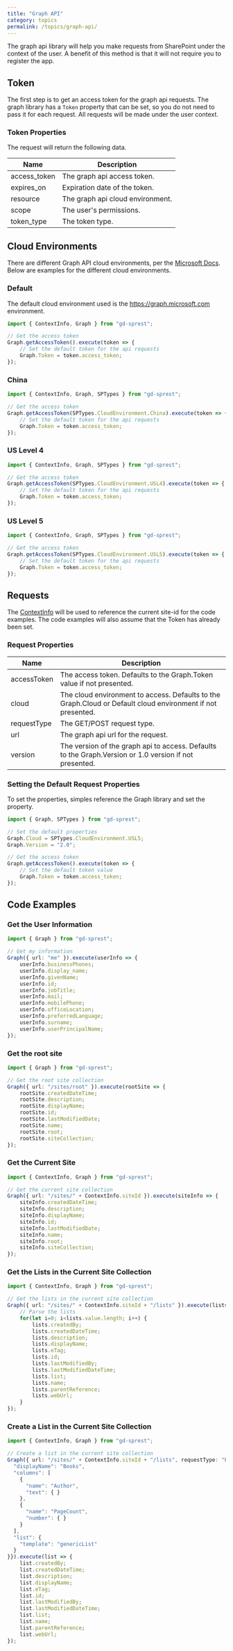 ```yaml
---
title: "Graph API"
category: topics
permalink: /topics/graph-api/
---
```

The graph api library will help you make requests from SharePoint under the context of the user. A benefit of this method is that it will not require you to register the app.

## Token

The first step is to get an access token for the graph api requests. The graph library has a `Token` property that can be set, so you do not need to pass it for each request. All requests will be made under the user context.

### Token Properties

The request will return the following data.

| Name | Description |
| --- | --- |
| access_token | The graph api access token. |
| expires_on | Expiration date of the token. |
| resource | The graph api cloud environment. |
| scope | The user's permissions. |
| token_type | The token type. |

## Cloud Environments

There are different Graph API cloud environments, per the [Microsoft Docs](https://docs.microsoft.com/en-us/graph/deployments#microsoft-graph-and-graph-explorer-service-root-endpoints). Below are examples for the different cloud environments.

### Default

The default cloud environment used is the https://graph.microsoft.com environment.


```ts
import { ContextInfo, Graph } from "gd-sprest";

// Get the access token
Graph.getAccessToken().execute(token => {
    // Set the default token for the api requests
    Graph.Token = token.access_token;
});
```

### China

```ts
import { ContextInfo, Graph, SPTypes } from "gd-sprest";

// Get the access token
Graph.getAccessToken(SPTypes.CloudEnvironment.China).execute(token => {
    // Set the default token for the api requests
    Graph.Token = token.access_token;
});
```

### US Level 4

```ts
import { ContextInfo, Graph, SPTypes } from "gd-sprest";

// Get the access token
Graph.getAccessToken(SPTypes.CloudEnvironment.USL4).execute(token => {
    // Set the default token for the api requests
    Graph.Token = token.access_token;
});
```

### US Level 5

```ts
import { ContextInfo, Graph, SPTypes } from "gd-sprest";

// Get the access token
Graph.getAccessToken(SPTypes.CloudEnvironment.USL5).execute(token => {
    // Set the default token for the api requests
    Graph.Token = token.access_token;
});
```

## Requests

The [ContextInfo](/topics/context-info) will be used to reference the current site-id for the code examples. The code examples will also assume that the Token has already been set.

### Request Properties

| Name | Description |
| --- | --- |
| accessToken | The access token. Defaults to the Graph.Token value if not presented. |
| cloud | The cloud environment to access. Defaults to the Graph.Cloud or Default cloud environment if not presented. |
| requestType | The GET/POST request type. |
| url | The graph api url for the request. |
| version | The version of the graph api to access. Defaults to the Graph.Version or 1.0 version if not presented. |

### Setting the Default Request Properties

To set the properties, simples reference the Graph library and set the property.

```ts
import { Graph, SPTypes } from "gd-sprest";

// Set the default properties
Graph.Cloud = SPTypes.CloudEnvironment.USL5;
Graph.Version = "2.0";

// Get the access token
Graph.getAccessToken().execute(token => {
    // Set the default token value
    Graph.Token = token.access_token;
});
```

## Code Examples

### Get the User Information

```ts
import { Graph } from "gd-sprest";

// Get my information
Graph({ url: "me" }).execute(userInfo => {
    userInfo.businessPhones;
    userInfo.display_name;
    userInfo.givenName;
    userInfo.id;
    userInfo.jobTitle;
    userInfo.mail;
    userInfo.mobilePhone;
    userInfo.officeLocation;
    userInfo.preferredLanguage;
    userInfo.surname;
    userInfo.userPrincipalName;
});
```

### Get the root site

```ts
import { Graph } from "gd-sprest";

// Get the root site collection
Graph({ url: "/sites/root" }).execute(rootSite => {
    rootSite.createdDateTime;
    rootSite.description;
    rootSite.displayName;
    rootSite.id;
    rootSite.lastModifiedDate;
    rootSite.name;
    rootSite.root;
    rootSite.siteCollection;
});
```

### Get the Current Site

```ts
import { ContextInfo, Graph } from "gd-sprest";

// Get the current site collection
Graph({ url: "/sites/" + ContextInfo.siteId }).execute(siteInfo => {
    siteInfo.createdDateTime;
    siteInfo.description;
    siteInfo.displayName;
    siteInfo.id;
    siteInfo.lastModifiedDate;
    siteInfo.name;
    siteInfo.root;
    siteInfo.siteCollection;
});
```

### Get the Lists in the Current Site Collection

```ts
import { ContextInfo, Graph } from "gd-sprest";

// Get the lists in the current site collection
Graph({ url: "/sites/" + ContextInfo.siteId + "/lists" }).execute(lists => {
    // Parse the lists
    for(let i=0; i<lists.value.length; i++) {
        lists.createdBy;
        lists.createdDateTime;
        lists.description;
        lists.displayName;
        lists.eTag;
        lists.id;
        lists.lastModifiedBy;
        lists.lastModifiedDateTime;
        lists.list;
        lists.name;
        lists.parentReference;
        lists.webUrl;
    }
});
```

### Create a List in the Current Site Collection

```ts
import { ContextInfo, Graph } from "gd-sprest";

// Create a list in the current site collection
Graph({ url: "/sites/" + ContextInfo.siteId + "/lists", requestType: "POST", data: {
  "displayName": "Books",
  "columns": [
    {
      "name": "Author",
      "text": { }
    },
    {
      "name": "PageCount",
      "number": { }
    }
  ],
  "list": {
    "template": "genericList"
  }
}}).execute(list => {
    list.createdBy;
    list.createdDateTime;
    list.description;
    list.displayName;
    list.eTag;
    list.id;
    list.lastModifiedBy;
    list.lastModifiedDateTime;
    list.list;
    list.name;
    list.parentReference;
    list.webUrl;
});
```